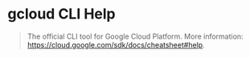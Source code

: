# gcloud CLI Help

> The official CLI tool for Google Cloud Platform.
> More information: <https://cloud.google.com/sdk/docs/cheatsheet#help>.
